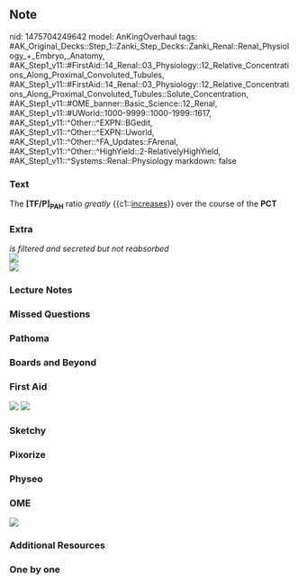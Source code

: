 ## Note
nid: 1475704249642
model: AnKingOverhaul
tags: #AK_Original_Decks::Step_1::Zanki_Step_Decks::Zanki_Renal::Renal_Physiology_+_Embryo,_Anatomy, #AK_Step1_v11::#FirstAid::14_Renal::03_Physiology::12_Relative_Concentrations_Along_Proximal_Convoluted_Tubules, #AK_Step1_v11::#FirstAid::14_Renal::03_Physiology::12_Relative_Concentrations_Along_Proximal_Convoluted_Tubules::Solute_Concentration, #AK_Step1_v11::#OME_banner::Basic_Science::12_Renal, #AK_Step1_v11::#UWorld::1000-9999::1000-1999::1617, #AK_Step1_v11::^Other::^EXPN::BGedit, #AK_Step1_v11::^Other::^EXPN::Uworld, #AK_Step1_v11::^Other::^FA_Updates::FArenal, #AK_Step1_v11::^Other::^HighYield::2-RelativelyHighYield, #AK_Step1_v11::^Systems::Renal::Physiology
markdown: false

### Text
<div>
  The <b>[TF/P]<sub>PAH</sub></b> ratio <i>greatly</i>
  {{c1::<u>increases</u>}} over the course of the <b>PCT</b>
</div>

### Extra
<div>
  <i>is filtered and secreted but not reabsorbed</i>
</div>
<div><img src="paste-240256175571308.jpg"></div>
<div><img src="paste-74487617814529.jpg"></div>

### Lecture Notes


### Missed Questions


### Pathoma


### Boards and Beyond


### First Aid
<img src="tmpwSYlkv.png"> <img src="tmpKDYbwC.png">

### Sketchy


### Pixorize


### Physeo


### OME
<div class="ome-widget">
  <a href="https://onlinemeded.org/spa/renal?ref=anki"><img src=
  "_OME_AnkiFlashcards_Topic_5.png"></a>
</div>

### Additional Resources


### One by one

